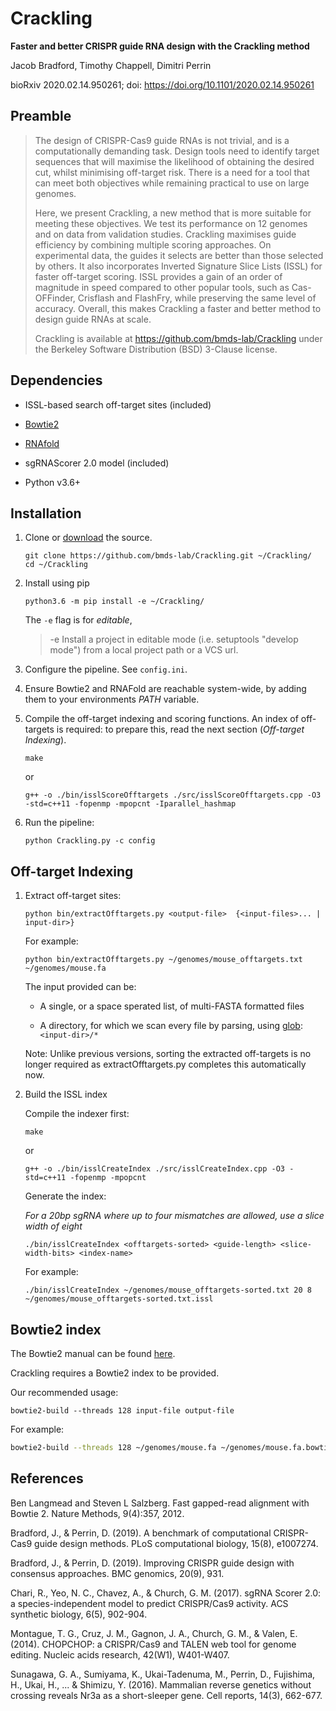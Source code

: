 # Crackling

**Faster and better CRISPR guide RNA design with the Crackling method**

Jacob Bradford, Timothy Chappell, Dimitri Perrin

bioRxiv 2020.02.14.950261; doi: https://doi.org/10.1101/2020.02.14.950261

## Preamble

> The design of CRISPR-Cas9 guide RNAs is not trivial, and is a computationally demanding task. Design tools need to identify target sequences that will maximise the likelihood of obtaining the desired cut, whilst minimising off-target risk. There is a need for a tool that can meet both objectives while remaining practical to use on large genomes.
>
> Here, we present Crackling, a new method that is more suitable for meeting these objectives. We test its performance on 12 genomes and on data from validation studies. Crackling maximises guide efficiency by combining multiple scoring approaches. On experimental data, the guides it selects are better than those selected by others. It also incorporates Inverted Signature Slice Lists (ISSL) for faster off-target scoring. ISSL provides a gain of an order of magnitude in speed compared to other popular tools, such as Cas-OFFinder, Crisflash and FlashFry, while preserving the same level of accuracy. Overall, this makes Crackling a faster and better method to design guide RNAs at scale.
>
> Crackling is available at https://github.com/bmds-lab/Crackling under the Berkeley Software Distribution (BSD) 3-Clause license. 

## Dependencies

- ISSL-based search off-target sites (included)

- [Bowtie2](http://bowtie-bio.sourceforge.net/bowtie2/index.shtml)

- [RNAfold](https://www.tbi.univie.ac.at/RNA/RNAfold.1.html)

- sgRNAScorer 2.0 model (included)

- Python v3.6+

## Installation

1. Clone or [download](https://github.com/bmds-lab/Crackling/archive/master.zip) the source.

    ```
    git clone https://github.com/bmds-lab/Crackling.git ~/Crackling/
    cd ~/Crackling
    ```

2. Install using pip

    ```
    python3.6 -m pip install -e ~/Crackling/
    ```

    The `-e` flag is for *editable*,

    > -e	Install a project in editable mode (i.e. setuptools "develop mode") from a local project path or a VCS url.

2. Configure the pipeline. See `config.ini`.

3. Ensure Bowtie2 and RNAFold are reachable system-wide, by adding them to your environments *PATH* variable.

5. Compile the off-target indexing and scoring functions. An index of off-targets is required: to prepare this, read the next section (*Off-target Indexing*).

    ```
    make
    ```

    or

    ```
    g++ -o ./bin/isslScoreOfftargets ./src/isslScoreOfftargets.cpp -O3 -std=c++11 -fopenmp -mpopcnt -Iparallel_hashmap
    ```

5. Run the pipeline: 

    ```
    python Crackling.py -c config
    ```

## Off-target Indexing

1. Extract off-target sites:

    ```
    python bin/extractOfftargets.py <output-file>  {<input-files>... | input-dir>}
    ```

    For example:

    ```
    python bin/extractOfftargets.py ~/genomes/mouse_offtargets.txt ~/genomes/mouse.fa
    ```

   The input provided can be:

   - A single, or a space sperated list, of multi-FASTA formatted files

   - A directory, for which we scan every file by parsing, using [glob](https://docs.python.org/3/library/glob.html): `<input-dir>/*`

   Note: Unlike previous versions, sorting the extracted off-targets is no longer required as extractOfftargets.py completes this automatically now.



2. Build the ISSL index

    Compile the indexer first: 
    
    ```
	make
	```
	
	or 
	
	```
    g++ -o ./bin/isslCreateIndex ./src/isslCreateIndex.cpp -O3 -std=c++11 -fopenmp -mpopcnt
    ```
    
    Generate the index:
    
    *For a 20bp sgRNA where up to four mismatches are allowed, use a slice width of eight*
    
    ```
    ./bin/isslCreateIndex <offtargets-sorted> <guide-length> <slice-width-bits> <index-name>
    ```
    
    For example:
    
    ```
    ./bin/isslCreateIndex ~/genomes/mouse_offtargets-sorted.txt 20 8 ~/genomes/mouse_offtargets-sorted.txt.issl
    ```



## Bowtie2 index

The Bowtie2 manual can be found [here](http://bowtie-bio.sourceforge.net/bowtie2/manual.shtml).

Crackling requires a Bowtie2 index to be provided.

Our recommended usage:

```
bowtie2-build --threads 128 input-file output-file
```

For example:

```bash
bowtie2-build --threads 128 ~/genomes/mouse.fa ~/genomes/mouse.fa.bowtie2
```



## References

Ben Langmead and Steven L Salzberg. Fast gapped-read alignment with Bowtie 2. Nature Methods, 9(4):357, 2012.

Bradford, J., & Perrin, D. (2019). A benchmark of computational CRISPR-Cas9 guide design methods. PLoS computational biology, 15(8), e1007274.

Bradford, J., & Perrin, D. (2019). Improving CRISPR guide design with consensus approaches. BMC genomics, 20(9), 931.

Chari, R., Yeo, N. C., Chavez, A., & Church, G. M. (2017). sgRNA Scorer 2.0: a species-independent model to predict CRISPR/Cas9 activity. ACS synthetic biology, 6(5), 902-904.

Montague, T. G., Cruz, J. M., Gagnon, J. A., Church, G. M., & Valen, E. (2014). CHOPCHOP: a CRISPR/Cas9 and TALEN web tool for genome editing. Nucleic acids research, 42(W1), W401-W407.

Sunagawa, G. A., Sumiyama, K., Ukai-Tadenuma, M., Perrin, D., Fujishima, H., Ukai, H., ... & Shimizu, Y. (2016). Mammalian reverse genetics without crossing reveals Nr3a as a short-sleeper gene. Cell reports, 14(3), 662-677.
